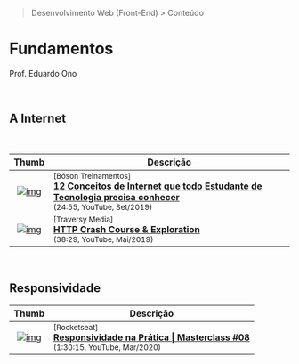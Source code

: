 > Desenvolvimento Web (Front-End) > Conteúdo

# Fundamentos

Prof. Eduardo Ono

<br>

## A Internet

<br>

| Thumb | Descrição |
| :-: | --- |
| [![img](https://img.youtube.com/vi/LcUr4PK3MOo/default.jpg)](https://www.youtube.com/watch?v=LcUr4PK3MOo) | <sup>[Bóson Treinamentos]</sup><br>[__12 Conceitos de Internet que todo Estudante de Tecnologia precisa conhecer__](https://www.youtube.com/watch?v=LcUr4PK3MOo)<br><sub>(24:55, YouTube, Set/2019)</sub>
| [![img](https://img.youtube.com/vi/iYM2zFP3Zn0/default.jpg)](https://www.youtube.com/watch?v=iYM2zFP3Zn0) | <sup>[Traversy Media]</sup><br>[__HTTP Crash Course & Exploration__](https://www.youtube.com/watch?v=iYM2zFP3Zn0)<br><sub>(38:29, YouTube, Mai/2019)</sub>

<br>

## Responsividade

| Thumb | Descrição |
| :-: | --- |
| [![img](https://img.youtube.com/vi/H91DhKPjhPk/default.jpg)](https://www.youtube.com/watch?v=H91DhKPjhPk "Responsividade na Prática \| Masterclass #08") | <sup>[Rocketseat]</sup><br>[__Responsividade na Prática \| Masterclass #08__](https://www.youtube.com/watch?v=H91DhKPjhPk)<br><sub>(1:30:15, YouTube, Mar/2020)</sub>

<br>
